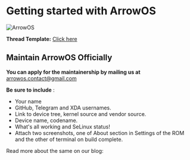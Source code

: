 # Getting started with ArrowOS

![ArrowOS](https://github.com/ArrowOS/getting_started/blob/master/etc/logo.png?raw=true)

**Thread Template:** [Click here](https://github.com/ArrowOS/getting_started/blob/master/thread_template.txt)


## Maintain ArrowOS Officially
**You can apply for the maintainership by mailing us at** [arrowos.contact@gmail.com](arrowos.contact@gmail.com)

**Be sure to include** : 

* Your name
* GitHub, Telegram and XDA usernames.
* Link to device tree, kernel source and vendor source.
* Device name, codename.
* What's all working and SeLinux status!
* Attach two screenshots, one of About section in Settings of the ROM and the other of terminal on build complete.

Read more about the same on our blog: 


